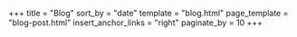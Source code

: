 +++
title = "Blog"
sort_by = "date"
template = "blog.html"
page_template = "blog-post.html"
insert_anchor_links = "right"
paginate_by = 10
+++
